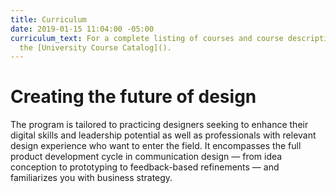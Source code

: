 ```yaml
---
title: Curriculum
date: 2019-01-15 11:04:00 -05:00
curriculum_text: For a complete listing of courses and course descriptions, visit
  the [University Course Catalog]().
---
```


# Creating the future of design

The program is tailored to practicing designers seeking to enhance their digital skills and leadership potential as well as professionals with relevant design experience who want to enter the field. It encompasses the full product development cycle in communication design — from idea conception to prototyping to feedback-based refinements — and familiarizes you with business strategy.